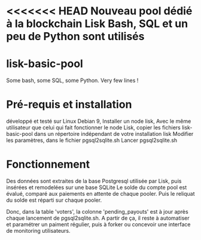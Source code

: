 <<<<<<< HEAD
Nouveau pool dédié à la blockchain Lisk
Bash, SQL et un peu de Python sont utilisés
=======
# lisk-basic-pool
Some bash, some SQL, some Python. Very few lines !

# Pré-requis et installation
développé et testé sur Linux Debian 9,
Installer un node lisk,
Avec le même utilisateur que celui qui fait fonctionner le node Lisk, copier les fichiers lisk-basic-pool dans un répertoire indépendant de votre installation lisk
Modifier les paramètres, dans le fichier pgsql2sqlite.sh
Lancer pgsql2sqlite.sh

# Fonctionnement
Des données sont extraites de la base Postgresql utilisée par Lisk,
puis insérées et remodelées sur une base SQLite
Le solde du compte pool est évalué, comparé aux paiements en attente de chaque pooler. Puis le reliquat du solde est réparti sur chaque pooler.

Donc, dans la table 'voters', la colonne 'pending_payouts' est à jour après chaque lancement de pgsql2sqlite.sh. A partir de ça, il reste à automatiser et paramétrer un paiment régulier, puis à forker ou concevoir une interface de monitoring utilisateurs.
